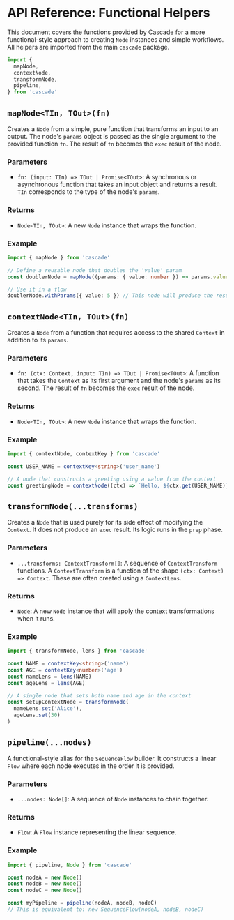 # API Reference: Functional Helpers

This document covers the functions provided by Cascade for a more functional-style approach to creating `Node` instances and simple workflows. All helpers are imported from the main `cascade` package.

```typescript
import {
  mapNode,
  contextNode,
  transformNode,
  pipeline,
} from 'cascade'
```

## `mapNode<TIn, TOut>(fn)`

Creates a `Node` from a simple, pure function that transforms an input to an output. The node's `params` object is passed as the single argument to the provided function `fn`. The result of `fn` becomes the `exec` result of the node.

### Parameters

- `fn: (input: TIn) => TOut | Promise<TOut>`: A synchronous or asynchronous function that takes an input object and returns a result. `TIn` corresponds to the type of the node's `params`.

### Returns

- `Node<TIn, TOut>`: A new `Node` instance that wraps the function.

### Example

```typescript
import { mapNode } from 'cascade'

// Define a reusable node that doubles the 'value' param
const doublerNode = mapNode((params: { value: number }) => params.value * 2)

// Use it in a flow
doublerNode.withParams({ value: 5 }) // This node will produce the result 10
```

## `contextNode<TIn, TOut>(fn)`

Creates a `Node` from a function that requires access to the shared `Context` in addition to its `params`.

### Parameters

- `fn: (ctx: Context, input: TIn) => TOut | Promise<TOut>`: A function that takes the `Context` as its first argument and the node's `params` as its second. The result of `fn` becomes the `exec` result of the node.

### Returns

- `Node<TIn, TOut>`: A new `Node` instance that wraps the function.

### Example

```typescript
import { contextNode, contextKey } from 'cascade'

const USER_NAME = contextKey<string>('user_name')

// A node that constructs a greeting using a value from the context
const greetingNode = contextNode((ctx) => `Hello, ${ctx.get(USER_NAME)}!`)
```

## `transformNode(...transforms)`

Creates a `Node` that is used purely for its side effect of modifying the `Context`. It does not produce an `exec` result. Its logic runs in the `prep` phase.

### Parameters

- `...transforms: ContextTransform[]`: A sequence of `ContextTransform` functions. A `ContextTransform` is a function of the shape `(ctx: Context) => Context`. These are often created using a `ContextLens`.

### Returns

- `Node`: A new `Node` instance that will apply the context transformations when it runs.

### Example

```typescript
import { transformNode, lens } from 'cascade'

const NAME = contextKey<string>('name')
const AGE = contextKey<number>('age')
const nameLens = lens(NAME)
const ageLens = lens(AGE)

// A single node that sets both name and age in the context
const setupContextNode = transformNode(
  nameLens.set('Alice'),
  ageLens.set(30)
)
```

## `pipeline(...nodes)`

A functional-style alias for the `SequenceFlow` builder. It constructs a linear `Flow` where each node executes in the order it is provided.

### Parameters

- `...nodes: Node[]`: A sequence of `Node` instances to chain together.

### Returns

- `Flow`: A `Flow` instance representing the linear sequence.

### Example

```typescript
import { pipeline, Node } from 'cascade'

const nodeA = new Node()
const nodeB = new Node()
const nodeC = new Node()

const myPipeline = pipeline(nodeA, nodeB, nodeC)
// This is equivalent to: new SequenceFlow(nodeA, nodeB, nodeC)
```
